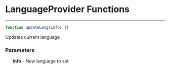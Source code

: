 # LanguageProvider Functions

-----

```js
function updateLang(info) {}
```
Updates current language
### Parameters
&nbsp;&nbsp;&nbsp;&nbsp;&nbsp;&nbsp;**info** - New language to set

